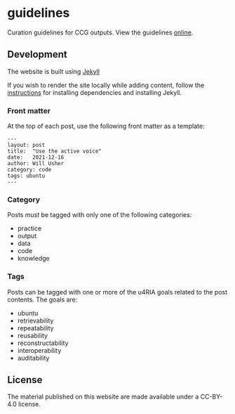 # guidelines

Curation guidelines for CCG outputs.
View the guidelines [online](https://climatecompatiblegrowth.github.io/guidelines/).


## Development

The website is built using [Jekyll](https://jekyllrb.com/)

If you wish to render the site locally while adding content,
follow the [instructions](https://jekyllrb.com/docs/installation/)
for installing dependencies and installing Jekyll.

### Front matter

At the top of each post, use the following front matter as a template:

    ---
    layout: post
    title:  "Use the active voice"
    date:   2021-12-16
    author: Will Usher
    category: code
    tags: ubuntu
    ---

### Category

Posts *must* be tagged with only one of the following categories:

- practice
- output
- data
- code
- knowledge

### Tags

Posts can be tagged with one or more of the u4RIA goals related to the post contents. The goals are:

- ubuntu
- retrievability
- repeatability
- reusability
- reconstructability
- interoperability
- auditability

## License

The material published on this website are made available under a CC-BY-4.0 license.